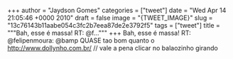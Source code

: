 
+++
author = "Jaydson Gomes"
categories = ["tweet"]
date = "Wed Apr 14 21:05:46 +0000 2010"
draft = false
image = "{TWEET_IMAGE}"
slug = "13c76143b11aabe054c3fc2b7eea87de2e3792f5"
tags = ["tweet"]
title = """Bah, esse é massa! RT: @f..."""
+++
Bah, esse é massa! RT: @felipenmoura: @bamp QUASE tao bom quanto o http://www.dollynho.com.br/ // vale a pena clicar no balaozinho girando
